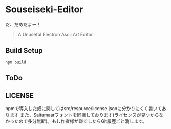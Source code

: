 # Souseiseki-Editor

だ、だめだよー！
> A Unuseful Electron Ascii Art Editor

## Build Setup

    npm build

## ToDo

## LICENSE
npmで導入した奴に関してはsrc/resource/license.jsonに分かりにくく書いてあります
また、Saitamaarフォントを同梱しております(ライセンスが見つからなかったので多分無断)。もし作者様が嫌でしたらGit履歴ごと消します。
